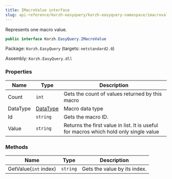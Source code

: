 ```yaml
---
title: IMacroValue interface
slug: api-reference/korzh-easyquery/korzh-easyquery-namespace/imacrovalue-interface
---
```

Represents one macro value.
```csharp
public interface Korzh.EasyQuery.IMacroValue

```
Package: `Korzh.EasyQuery` (targets: `netstandard2.0`)

Assembly: `Korzh.EasyQuery.dll`

### Properties

| Name | Type | Description | 
| --- | --- | --- | 
| Count | `int` | Gets the count of values returned by this macro | 
| DataType | [DataType](api-reference/easydata-core/easydata-namespace/datatype-enum) | Macro data type | 
| Id | `string` | Gets the macro ID. | 
| Value | `string` | Returns the first value in list.  It is useful for macros which hold only single value | 


### Methods

| Name | Type | Description | 
| --- | --- | --- | 
| GetValue(`int` index) | `string` | Gets the value by its index. |